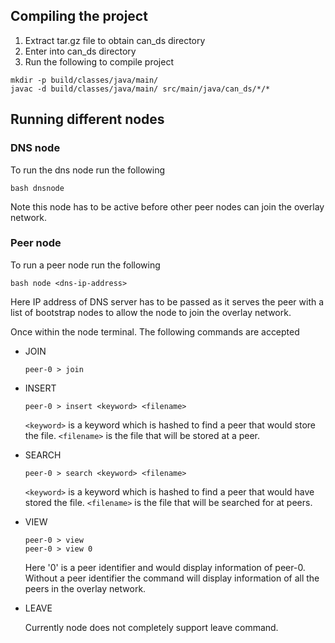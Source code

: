 ## Compiling the project

1. Extract tar.gz file to obtain can_ds directory
2. Enter into can_ds directory
3. Run the following to compile project

```
mkdir -p build/classes/java/main/
javac -d build/classes/java/main/ src/main/java/can_ds/*/*
```

## Running different nodes

### DNS node

To run the dns node run the following

```
bash dnsnode
```

Note this node has to be active before other peer nodes can join the overlay network.

### Peer node

To run a peer node run the following

```
bash node <dns-ip-address>
```
Here IP address of DNS server has to be passed as it serves the peer with a list of bootstrap nodes to allow the node to join the overlay network.

Once within the node terminal. The following commands are accepted
  * JOIN 
  
    ```
    peer-0 > join
    ```
    
  * INSERT
  
    ```
    peer-0 > insert <keyword> <filename>
    ```
    
    `<keyword>` is a keyword which is hashed to find a peer that would store the file.
    `<filename>` is the file that will be stored at a peer.
    
  * SEARCH 
  
    ```
    peer-0 > search <keyword> <filename>
    ```
    
    `<keyword>` is a keyword which is hashed to find a peer that would have stored the file.
    `<filename>` is the file that will be searched for at peers.
    
  * VIEW 
  
    ```
    peer-0 > view
    peer-0 > view 0
    ```
    
    Here '0' is a peer identifier and would display information of peer-0.
    Without a peer identifier the command will display information of all the peers in the overlay network.

  * LEAVE
  
    Currently node does not completely support leave command.
